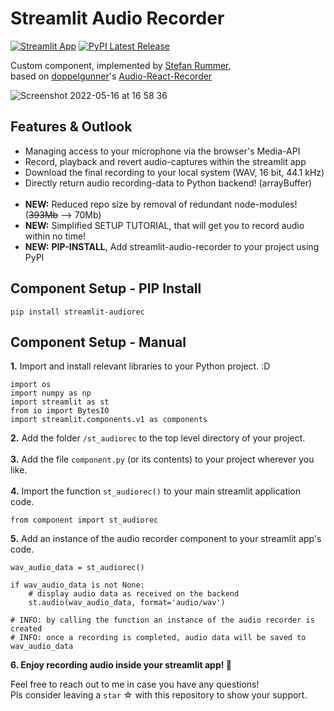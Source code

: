 # Streamlit Audio Recorder

[![Streamlit App](https://static.streamlit.io/badges/streamlit_badge_black_white.svg)](https://audiorecorder.streamlit.app/)
[![PyPI Latest Release](https://img.shields.io/pypi/v/streamlit-audiorec.svg)](https://pypi.org/project/streamlit-audiorec/) 

Custom component, implemented by [Stefan Rummer](https://www.linkedin.com/in/stefanrmmr/), <br/>
based on [doppelgunner](https://github.com/doppelgunner/audio-react-recorder)'s [Audio-React-Recorder](https://www.npmjs.com/package/audio-react-recorder)<br/>

![Screenshot 2022-05-16 at 16 58 36](https://user-images.githubusercontent.com/82606558/168626886-de128ffa-a3fe-422f-a748-395c29fa42f9.png)<br/>

## Features & Outlook
- Managing access to your microphone via the browser's Media-API
- Record, playback and revert audio-captures within the streamlit app
- Download the final recording to your local system (WAV, 16 bit, 44.1 kHz)
- Directly return audio recording-data to Python backend! (arrayBuffer)<br><br>
- **NEW:** Reduced repo size by removal of redundant node-modules! (~~393Mb~~ --> 70Mb)
- **NEW:** Simplified SETUP TUTORIAL, that will get you to record audio within no time!
- **NEW:** **PIP-INSTALL**, Add streamlit-audio-recorder to your project using PyPI

## Component Setup - PIP Install 
```
pip install streamlit-audiorec
```

## Component Setup - Manual
**1.** Import and install relevant libraries to your Python project. :D
```
import os
import numpy as np
import streamlit as st
from io import BytesIO
import streamlit.components.v1 as components
```
**2.** Add the folder `/st_audiorec` to the top level directory of your project.<br><br>
**3.** Add the file `component.py` (or its contents) to your project wherever you like.<br><br>
**4.** Import the function `st_audiorec()` to your main streamlit application code.
```
from component import st_audiorec
```
**5.** Add an instance of the audio recorder component to your streamlit app's code.
```
wav_audio_data = st_audiorec()

if wav_audio_data is not None:
    # display audio data as received on the backend
    st.audio(wav_audio_data, format='audio/wav')
    
# INFO: by calling the function an instance of the audio recorder is created
# INFO: once a recording is completed, audio data will be saved to wav_audio_data
```
**6. Enjoy recording audio inside your streamlit app! 🎈**

Feel free to reach out to me in case you have any questions! <br>
Pls consider leaving a `star` ☆ with this repository to show your support.
